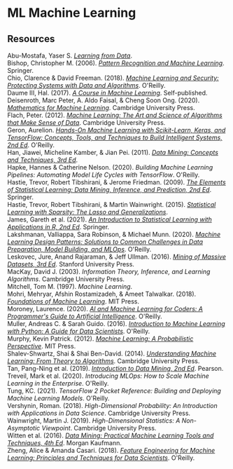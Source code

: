 # ML Machine Learning

## Resources

Abu-Mostafa, Yaser S. [_Learning from Data_](https://work.caltech.edu/textbook.html).<br>
Bishop, Christopher M. (2006). [_Pattern Recognition and Machine Learning_](https://www.microsoft.com/en-us/research/people/cmbishop/?from=http%3A%2F%2Fresearch.microsoft.com%2Fen-us%2Fum%2Fpeople%2Fcmbishop%2Fprml%2Findex.htm). Springer.<br>
Chio, Clarence & David Freeman. (2018). [_Machine Learning and Security: Protecting Systems with Data and Algorithms_](https://github.com/oreilly-mlsec/book-resources). O'Reilly.<br>
Daume III, Hal. (2017). [_A Course in Machine Learning_](http://ciml.info). Self-published.<br>
Deisenroth, Marc Peter, A. Aldo Faisal, & Cheng Soon Ong. (2020). [_Mathematics for Machine Learning_](https://deisenroth.cc/publication/deisenroth-2020/). Cambridge University Press.<br>
Flach, Peter. (2012). [_Machine Learning: The Art and Science of Algorithms that Make Sense of Data_](http://people.cs.bris.ac.uk/~flach/mlbook/). Cambridge University Press.<br>
Geron, Aurelion. [_Hands-On Machine Learning with Scikit-Learn, Keras, and TensorFlow: Concepts, Tools, and Techniques to Build Intelligent Systems, 2nd Ed_](https://github.com/ageron/handson-ml2). O'Reilly.<br>
Han, Jiawei, Micheline Kamber, & Jian Pei. (2011). [_Data Mining: Concepts and Techniques, 3rd Ed_](https://hanj.cs.illinois.edu/bk3/).<br>
Hapke, Hannes & Catherine Nelson. (2020). _Building Machine Learning Pipelines: Automating Model Life Cycles with TensorFlow_. O'Reilly.<br>
Hastie, Trevor, Robert Tibshirani, & Jerome Friedman. (2009). [_The Elements of Statistical Learning: Data Mining, Inference, and Prediction, 2nd Ed_](https://web.stanford.edu/~hastie/ElemStatLearn/). Springer.<br>
Hastie, Trevor, Robert Tibshirani, & Martin Wainwright. (2015). [_Statistical Learning with Sparsity: The Lasso and Generalizations_](https://web.stanford.edu/~hastie/StatLearnSparsity/).<br>
James, Gareth et al. (2021). [_An Introduction to Statistical Learning with Applications in R, 2nd Ed_](https://www.statlearning.com). Springer.<br>
Lakshmanan, Valliappa, Sara Robinson, & Michael Munn. (2020). [_Machine Learning Design Patterns: Solutions to Common Challenges in Data Preparation, Model Building, and MLOps_](https://github.com/GoogleCloudPlatform/ml-design-patterns). O'Reilly.<br>
Leskovec, Jure, Anand Rajaraman, & Jeff Ullman. (2016). [_Mining of Massive Datasets, 3rd Ed_](http://www.mmds.org). Stanford University Press.<br>
MacKay, David J. (2003). _Information Theory, Inference, and Learning Algorithms_. Cambridge University Press.<br>
Mitchell, Tom M. (1997). _Machine Learning_.<br>
Mohri, Mehryar, Afshin Rostamizadeh, & Ameet Talwalkar. (2018). [_Foundations of Machine Learning_](https://cs.nyu.edu/~mohri/mlbook/). MIT Press.<br>
Moroney, Laurence. (2020). [_AI and Machine Learning for Coders: A Programmer's Guide to Artificial Intelligence_](https://github.com/lmoroney/tfbook). O'Reilly.<br>
Muller, Andreas C. & Sarah Guido. (2016). [_Introduction to Machine Learning with Python: A Guide for Data Scientists_](https://github.com/amueller/introduction_to_ml_with_python). O'Reilly.<br>
Murphy, Kevin Patrick. (2012). [_Machine Learning: A Probabilistic Perspective_](https://www.cs.ubc.ca/~murphyk/MLbook/). MIT Press.<br>
Shalev-Shwartz, Shai & Shai Ben-David. (2014). [_Understanding Machine Learning: From Theory to Algorithms_](https://www.cs.huji.ac.il/~shais/UnderstandingMachineLearning/). Cambridge University Press.<br>
Tan, Pang-Ning et al. (2019). [_Introduction to Data Mining, 2nd Ed_](https://www-users.cs.umn.edu/~kumar001/dmbook/index.php). Pearson.<br>
Treveil, Mark et al. (2020). _Introducing MLOps: How to Scale Machine Learning in the Enterprise_. O'Reilly.<br>
Tung, KC. (2021). _TensorFlow 2 Pocket Reference: Building and Deploying Machine Learning Models_. O'Reilly.<br>
Vershynin, Roman. (2018). _High-Dimensional Probability: An Introduction with Applications in Data Science_. Cambridge University Press.<br>
Wainwright, Martin J. (2019). _High-Dimensional Statistics: A Non-Asymptotic Viewpoint_. Cambridge University Press.<br>
Witten et al. (2016). [_Data Mining: Practical Machine Learning Tools and Techniques, 4th Ed_](https://waikato.github.io/weka-site/book.html). Morgan Kaufmann.<br>
Zheng, Alice & Amanda Casari. (2018). [_Feature Engineering for Machine Learning: Principles and Techniques for Data Scientists_](https://github.com/alicezheng/feature-engineering-book). O'Reilly.<br>
